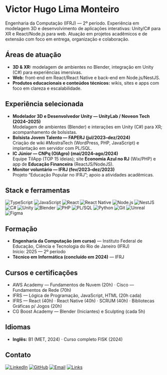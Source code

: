 # Victor Hugo Lima Monteiro

Engenharia da Computação (IFRJ) — 2º período. Experiência em modelagem 3D e desenvolvimento de aplicações interativas: Unity/C# para XR e React/Node.js para web. Atuação em projetos acadêmicos e de extensão com foco em entrega, organização e colaboração.

## Áreas de atuação
- **3D & XR:** modelagem de ambientes no Blender, integração em Unity (C#) para experiências imersivas.
- **Web:** front-end em React/React Native e back-end em Node.js/NestJS.
- **Produtos educacionais e conteúdos técnicos:** wikis, sites e apps com foco em clareza e escalabilidade.

## Experiência selecionada
- **Modelador 3D e Desenvolvedor Unity — UnityLab / Noveon Tech (2024–2025)**  
  Modelagem de ambientes (Blender) e interações em Unity (C#) para XR; acompanhamento de bolsistas.
- **Bolsista Jovem Talento — FAPERJ (jul/2023–dez/2024)**  
  Criação de wiki #MostraTech (WordPress, PHP, JavaScript) e implantação em servidor com PL/SQL.
- **IC Júnior — CNPq (OIAgro) (mai/2024–ago/2024)**  
  Equipe TilApp (TOP 15 ideias); site **Economia Azul no RJ** (Wix/PHP) e app de **Educação Financeira** (ReactJS/NodeJS).
- **Monitor voluntário — IFRJ (fev/2023–dez/2023)**  
  Projeto “Educação Popular no IFRJ”; apoio a atividades acadêmicas.

## Stack e ferramentas
![TypeScript](https://img.shields.io/badge/-TypeScript-3178C6?style=flat-square&logo=typescript&logoColor=white)
![JavaScript](https://img.shields.io/badge/-JavaScript-F7DF1E?style=flat-square&logo=javascript&logoColor=black)
![React](https://img.shields.io/badge/-React-61DAFB?style=flat-square&logo=react&logoColor=000)
![React Native](https://img.shields.io/badge/-React%20Native-61DAFB?style=flat-square&logo=react&logoColor=000)
![Node.js](https://img.shields.io/badge/-Node.js-339933?style=flat-square&logo=node.js&logoColor=white)
![NestJS](https://img.shields.io/badge/-NestJS-E0234E?style=flat-square&logo=nestjs&logoColor=white)
![C#](https://img.shields.io/badge/-C%23-239120?style=flat-square&logo=csharp&logoColor=white)
![Unity](https://img.shields.io/badge/-Unity-000000?style=flat-square&logo=unity&logoColor=white)
![Blender](https://img.shields.io/badge/-Blender-F5792A?style=flat-square&logo=blender&logoColor=white)
![PHP](https://img.shields.io/badge/-PHP-777BB4?style=flat-square&logo=php&logoColor=white)
![PL/SQL](https://img.shields.io/badge/-PL%2FSQL-CC2927?style=flat-square&logo=oracle&logoColor=white)
![Python](https://img.shields.io/badge/-Python-3776AB?style=flat-square&logo=python&logoColor=white)
![Git](https://img.shields.io/badge/-Git-F05032?style=flat-square&logo=git&logoColor=white)
![Unreal](https://img.shields.io/badge/-Unreal-0E1128?style=flat-square&logo=unrealengine&logoColor=white)
![Figma](https://img.shields.io/badge/-Figma-F24E1E?style=flat-square&logo=figma&logoColor=white)

## Formação
- **Engenharia da Computação (em curso)** — Instituto Federal de Educação, Ciência e Tecnologia do Rio de Janeiro (IFRJ)  
  Início: 2025 — 2º período
- **Técnico em Informática (concluído em 2024)** — IFRJ

## Cursos e certificações
- AWS Academy — Fundamentos de Nuvem (20h) · Cisco — Fundamentos de Rede (70h)  
- IFRS — Lógica de Programação, JavaScript, HTML (20h cada)  
- IFRS — React (40h) · React Native (40h) · SCRUM (40h) · Bibliotecas Gráficas p/ Jogos (20h)  
- CG Boost Academy — Blender (Iniciantes) e Sculpting (cada 5h)

## Idiomas
- **Inglês:** B1 (MET, 2024) · Curso completo FISK (2024)

## Contato
[![LinkedIn](https://img.shields.io/badge/-LinkedIn-0A66C2?style=flat-square&logo=linkedin&logoColor=white)](https://www.linkedin.com/in/vhlima1008)
[![GitHub](https://img.shields.io/badge/-GitHub-181717?style=flat-square&logo=github&logoColor=white)](https://github.com/vhlima1008)
[![Email](https://img.shields.io/badge/-Email-EA4335?style=flat-square&logo=gmail&logoColor=white)](mailto:vhlima1008@gmail.com)
[![Links](https://img.shields.io/badge/-Linktree-43E55E?style=flat-square&logo=linktree&logoColor=white)](https://linktr.ee/VHlimamonteiro)
